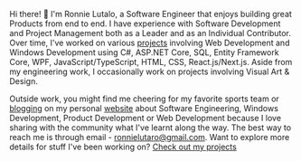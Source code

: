 Hi there! 👋 I'm Ronnie Lutalo, a Software Engineer that enjoys building great Products from end to end. I have experience with Software Development and Project Management both as a Leader and as an Individual Contributor. Over time, I've worked on various [projects](https://ronnielutalo.github.io/projects) involving Web Development and Windows Development using C#, ASP.NET Core, SQL, Entity Framework Core, WPF, JavaScript/TypeScript, HTML, CSS, React.js/Next.js. Aside from my engineering work, I occasionally work on projects involving Visual Art & Design.

Outside work, you might find me cheering for my favorite sports team or [blogging](https://ronnielutalo.github.io/blog) on my personal [website](https://ronnielutalo.github.io) about Software Engineering, Windows Development, Product Development or Web Development because I love sharing with the community what I've learnt along the way. The best way to reach me is through email - ronnielutaro@gmail.com. Want to explore more details for stuff I've been working on? [Check out my projects](https://ronnielutalo.github.io/projects)
